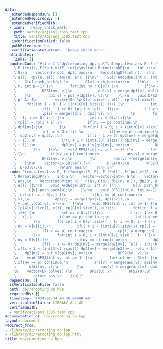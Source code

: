 ```yaml
---
data:
  _extendedDependsOn: []
  _extendedRequiredBy: []
  _extendedVerifiedWith:
  - icon: ':heavy_check_mark:'
    path: verify/aoj/aoj_1595.test.cpp
    title: verify/aoj/aoj_1595.test.cpp
  _isVerificationFailed: false
  _pathExtension: hpp
  _verificationStatusIcon: ':heavy_check_mark:'
  attributes:
    links: []
  bundledCode: "#line 1 \"dp/rerooting_dp.hpp\"\ntemplate<class E, E (*merge)(E, E),\
    \ E (*e)(), E(*put_v)(E, int)>\nstruct RerootingDP{\n    int n;\n    vector<vector<int>>\
    \ G;\n    vector<E> dp1, dp2, ans;\n    RerootingDP(int n) : n(n), G(n), dp1(n,\
    \ e()), dp2(n, e()), ans(n, e()) {}\n\n    void AddEdge(int u, int v) {\n    \
    \    G[u].push_back(v);\n        G[v].push_back(u);\n    }\n\n    void DFS1(int\
    \ v, int p=-1) {\n        for(int nv : G[v]) {\n            if(nv == p) continue;\n\
    \            DFS1(nv, v);\n            dp1[v] = merge(dp1[v], dp1[nv]);\n    \
    \    }\n        dp1[v] = put_v(dp1[v], v);\n    }\n\n    void DFS2(int v, int\
    \ p=-1) {\n        vector<E> lp(G[v].size(), e()), rp(G[v].size(), e());\n   \
    \     for(int i = 0; i < (int)G[v].size(); i++) {\n            int nv = G[v][i];\n\
    \            if(i - 1 >= 0) lp[i] = lp[i - 1];\n            if(nv == p) continue;\n\
    \            lp[i] = merge(lp[i], dp1[nv]);\n        }\n        for(int i = G[v].size()\
    \ - 1; i >= 0; i--) {\n            int nv = G[v][i];\n            if(i + 1 < (int)G[v].size())\
    \ rp[i] = rp[i + 1];\n            if(nv == p) continue;\n            rp[i] = merge(rp[i],\
    \ dp1[nv]);\n        }\n        for(int i = 0; i < (int)G[v].size(); i++) {\n\
    \            int nv = G[v][i];\n            if(nv == p) continue;\n          \
    \  dp2[nv] = dp2[v];\n            if(i - 1 >= 0) dp2[nv] = merge(dp2[nv], lp[i\
    \ - 1]);\n            if(i + 1 < (int)G[v].size()) dp2[nv] = merge(dp2[nv], rp[i\
    \ + 1]);\n            dp2[nv] = put_v(dp2[nv], nv);\n            DFS2(nv, v);\n\
    \        }\n    }\n\n    void DFS3(int v, int p=-1) {\n        for(int nv : G[v])\
    \ {\n            if(nv == p) continue;\n            ans[v] = merge(ans[v], dp1[nv]);\n\
    \            DFS3(nv, v);\n        }\n        ans[v] = merge(ans[v], dp2[v]);\n\
    \    }\n\n    vector<E> Solve() {\n        DFS1(0);\n        DFS2(0);\n      \
    \  DFS3(0);\n        return ans;\n    }\n};\n"
  code: "template<class E, E (*merge)(E, E), E (*e)(), E(*put_v)(E, int)>\nstruct\
    \ RerootingDP{\n    int n;\n    vector<vector<int>> G;\n    vector<E> dp1, dp2,\
    \ ans;\n    RerootingDP(int n) : n(n), G(n), dp1(n, e()), dp2(n, e()), ans(n,\
    \ e()) {}\n\n    void AddEdge(int u, int v) {\n        G[u].push_back(v);\n  \
    \      G[v].push_back(u);\n    }\n\n    void DFS1(int v, int p=-1) {\n       \
    \ for(int nv : G[v]) {\n            if(nv == p) continue;\n            DFS1(nv,\
    \ v);\n            dp1[v] = merge(dp1[v], dp1[nv]);\n        }\n        dp1[v]\
    \ = put_v(dp1[v], v);\n    }\n\n    void DFS2(int v, int p=-1) {\n        vector<E>\
    \ lp(G[v].size(), e()), rp(G[v].size(), e());\n        for(int i = 0; i < (int)G[v].size();\
    \ i++) {\n            int nv = G[v][i];\n            if(i - 1 >= 0) lp[i] = lp[i\
    \ - 1];\n            if(nv == p) continue;\n            lp[i] = merge(lp[i], dp1[nv]);\n\
    \        }\n        for(int i = G[v].size() - 1; i >= 0; i--) {\n            int\
    \ nv = G[v][i];\n            if(i + 1 < (int)G[v].size()) rp[i] = rp[i + 1];\n\
    \            if(nv == p) continue;\n            rp[i] = merge(rp[i], dp1[nv]);\n\
    \        }\n        for(int i = 0; i < (int)G[v].size(); i++) {\n            int\
    \ nv = G[v][i];\n            if(nv == p) continue;\n            dp2[nv] = dp2[v];\n\
    \            if(i - 1 >= 0) dp2[nv] = merge(dp2[nv], lp[i - 1]);\n           \
    \ if(i + 1 < (int)G[v].size()) dp2[nv] = merge(dp2[nv], rp[i + 1]);\n        \
    \    dp2[nv] = put_v(dp2[nv], nv);\n            DFS2(nv, v);\n        }\n    }\n\
    \n    void DFS3(int v, int p=-1) {\n        for(int nv : G[v]) {\n           \
    \ if(nv == p) continue;\n            ans[v] = merge(ans[v], dp1[nv]);\n      \
    \      DFS3(nv, v);\n        }\n        ans[v] = merge(ans[v], dp2[v]);\n    }\n\
    \n    vector<E> Solve() {\n        DFS1(0);\n        DFS2(0);\n        DFS3(0);\n\
    \        return ans;\n    }\n};"
  dependsOn: []
  isVerificationFile: false
  path: dp/rerooting_dp.hpp
  requiredBy: []
  timestamp: '2024-06-24 04:26:03+09:00'
  verificationStatus: LIBRARY_ALL_AC
  verifiedWith:
  - verify/aoj/aoj_1595.test.cpp
documentation_of: dp/rerooting_dp.hpp
layout: document
redirect_from:
- /library/dp/rerooting_dp.hpp
- /library/dp/rerooting_dp.hpp.html
title: dp/rerooting_dp.hpp
---
```

